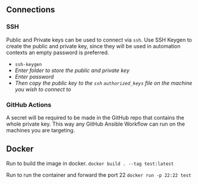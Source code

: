 ## Connections

### SSH

Public and Private keys can be used to connect via `ssh`. 
Use SSH Keygen to create the public and private key, since they will be used in automation contexts an empty password is preferred. 

- `ssh-keygen`
- *Enter folder to store the public and private key*
- *Enter password*
- *Then copy the public key to the `ssh` `authorized_keys` file on the machine you wish to connect to*

### GitHub Actions

A secret will be required to be made in the GitHub repo that contains the whole private key. This way any GitHub Ansible Workflow can run on the machines you are targeting. 

## Docker

Run to build the image in docker.
`docker build . --tag test:latest`

Run to run the container and forward the port 22
`docker run -p 22:22 test`